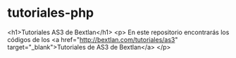 # tutoriales-php
&lt;h1>Tutoriales AS3 de Bextlan&lt;/h1> &lt;p>     En este repositorio encontrarás los códigos de los &lt;a href="http://bextlan.com/tutoriales/as3" target="_blank">Tutoriales de AS3 de Bextlan&lt;/a> &lt;/p>
